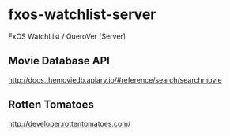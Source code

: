 # fxos-watchlist-server
FxOS WatchList / QueroVer [Server]

## Movie Database API
http://docs.themoviedb.apiary.io/#reference/search/searchmovie

## Rotten Tomatoes
http://developer.rottentomatoes.com/

